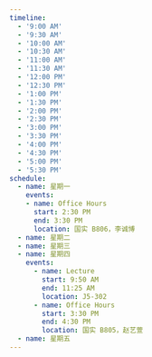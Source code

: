 ```yaml
---
timeline:
  - '9:00 AM'
  - '9:30 AM'
  - '10:00 AM'
  - '10:30 AM'
  - '11:00 AM'
  - '11:30 AM'
  - '12:00 PM'
  - '12:30 PM'
  - '1:00 PM'
  - '1:30 PM'
  - '2:00 PM'
  - '2:30 PM'
  - '3:00 PM'
  - '3:30 PM'
  - '4:00 PM'
  - '4:30 PM'
  - '5:00 PM'
  - '5:30 PM'
schedule:
  - name: 星期一
    events:
    - name: Office Hours
      start: 2:30 PM
      end: 3:30 PM
      location: 国实 B806，李诚博
  - name: 星期二
  - name: 星期三
  - name: 星期四
    events:
      - name: Lecture
        start: 9:50 AM
        end: 11:25 AM
        location: J5-302
      - name: Office Hours
        start: 3:30 PM
        end: 4:30 PM
        location: 国实 B805，赵艺萱
  - name: 星期五
---
```

